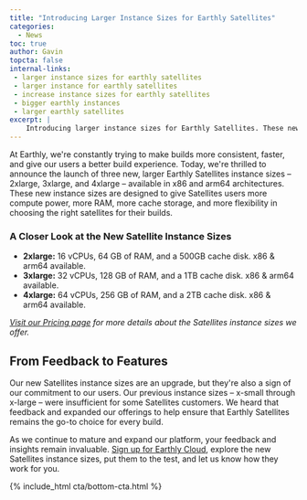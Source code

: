 ```yaml
---
title: "Introducing Larger Instance Sizes for Earthly Satellites"
categories:
  - News
toc: true
author: Gavin
topcta: false
internal-links:
 - larger instance sizes for earthly satellites
 - larger instance for earthly satellites
 - increase instance sizes for earthly satellites
 - bigger earthly instances
 - larger earthly satellites
excerpt: |
    Introducing larger instance sizes for Earthly Satellites. These new sizes are designed to give users more compute power, more RAM, more cache storage, and more flexibility in choosing the right satellites for their builds.
---
```


At Earthly, we're constantly trying to make builds more consistent, faster, and give our users a better build experience. Today, we're thrilled to announce the launch of three new, larger Earthly Satellites instance sizes – 2xlarge, 3xlarge, and 4xlarge – available in x86 and arm64 architectures. These new instance sizes are designed to give Satellites users more compute power, more RAM, more cache storage, and more flexibility in choosing the right satellites for their builds.

### A Closer Look at the New Satellite Instance Sizes

- **2xlarge:**  16 vCPUs, 64 GB of RAM, and a 500GB cache disk. x86 & arm64 available.
- **3xlarge:**  32 vCPUs, 128 GB of RAM, and a 1TB cache disk. x86 & arm64 available.
- **4xlarge:** 64 vCPUs, 256 GB of RAM, and a 2TB cache disk. x86 & arm64 available.

_[Visit our Pricing page](https://earthly.dev/pricing#compute-pricing) for more details about the Satellites instance sizes we offer._

## From Feedback to Features

Our new Satellites instance sizes are an upgrade, but they're also a sign of our commitment to our users. Our previous instance sizes – x-small through x-large – were insufficient for some Satellites customers. We heard that feedback and expanded our offerings to help ensure that Earthly Satellites remains the go-to choice for every build.

As we continue to mature and expand our platform, your feedback and insights remain invaluable. [Sign up for Earthly Cloud](https://cloud.earthly.dev/login), explore the new Satellites instance sizes, put them to the test, and let us know how they work for you.

{% include_html cta/bottom-cta.html %}
